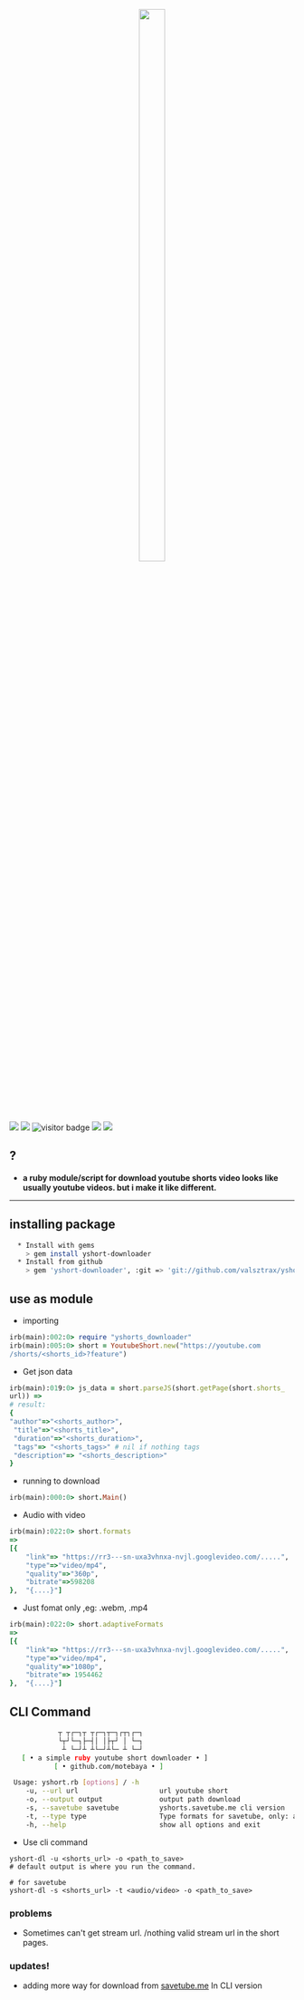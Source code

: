 <p align="center">
<img width="30%" height="50%" width src="images/1654340956599.png"/>
</p>

![](https://img.shields.io/badge/author-motebaya-yellow?style=flat&logo=Coursera&logoColor=white)
![](https://img.shields.io/badge/ruby-package-red?logo=ruby)
![visitor badge](https://visitor-badge.glitch.me/badge?page_id=yshort-downloader&left_text=Total%20views)
![](https://img.shields.io/github/downloads/motebaya/yshort-downloader/total.svg?style=flat&color=green&logo=GoogleChrome&logoColor=white)
<a href="https://www.ruby-lang.org/en/" target="_blank"> ![](https://img.shields.io/badge/installing-ruby-orange?logo=linux&logoColor=black)</a>

## ?
  * <b> a ruby module/script for download youtube shorts video
    looks like usually youtube videos. but i make it like different.</b>
 ----------
## installing package
```bash
  * Install with gems
    > gem install yshort-downloader
  * Install from github
    > gem 'yshort-downloader', :git => 'git://github.com/valsztrax/yshort-downlaoder.git'
```

## use as module
 * importing
```ruby
irb(main):002:0> require "yshorts_downloader"
irb(main):005:0> short = YoutubeShort.new("https://youtube.com
/shorts/<shorts_id>?feature")
```

* Get json data
```ruby
irb(main):019:0> js_data = short.parseJS(short.getPage(short.shorts_
url)) =>
# result:
{
"author"=>"<shorts_author>",
 "title"=>"<shorts_title>",
 "duration"=>"<shorts_duration>",
 "tags"=> "<shorts_tags>" # nil if nothing tags
 "description"=> "<shorts_description>"
}
```

* running to download
```ruby
irb(main):000:0> short.Main()
```

* Audio with video
```ruby
irb(main):022:0> short.formats
=>
[{
    "link"=> "https://rr3---sn-uxa3vhnxa-nvjl.googlevideo.com/.....",
    "type"=>"video/mp4",
    "quality"=>"360p",
    "bitrate"=>598208
},  "{....}"]
```

* Just fomat only ,eg: .webm, .mp4
```ruby
irb(main):022:0> short.adaptiveFormats
=>
[{
    "link"=> "https://rr3---sn-uxa3vhnxa-nvjl.googlevideo.com/.....",
    "type"=>"video/mp4",
    "quality"=>"1080p",
    "bitrate"=> 1954462
},  "{....}"]
```

## CLI Command
```bash
            ┬ ┬┌─┐┬ ┬┌─┐┬─┐┌┬┐┌─┐
            └┬┘└─┐├─┤│ │├┬┘ │ └─┐
             ┴ └─┘┴ ┴└─┘┴└─ ┴ └─┘
   [ • a simple ruby youtube short downloader • ]
           [ • github.com/motebaya • ]

 Usage: yshort.rb [options] / -h
    -u, --url url                    url youtube short
    -o, --output output              output path download
    -s, --savetube savetube          yshorts.savetube.me cli version
    -t, --type type                  Type formats for savetube, only: audio & video
    -h, --help                       show all options and exit
````
 * Use cli command
```
yshort-dl -u <shorts_url> -o <path_to_save>
# default output is where you run the command.

# for savetube
yshort-dl -s <shorts_url> -t <audio/video> -o <path_to_save>
```

### problems
 * Sometimes can't get stream url. /nothing valid stream url in
   the short pages.

### updates!
 * adding more way for download from [savetube.me](ytshorts.savetube.me)
   In CLI version

